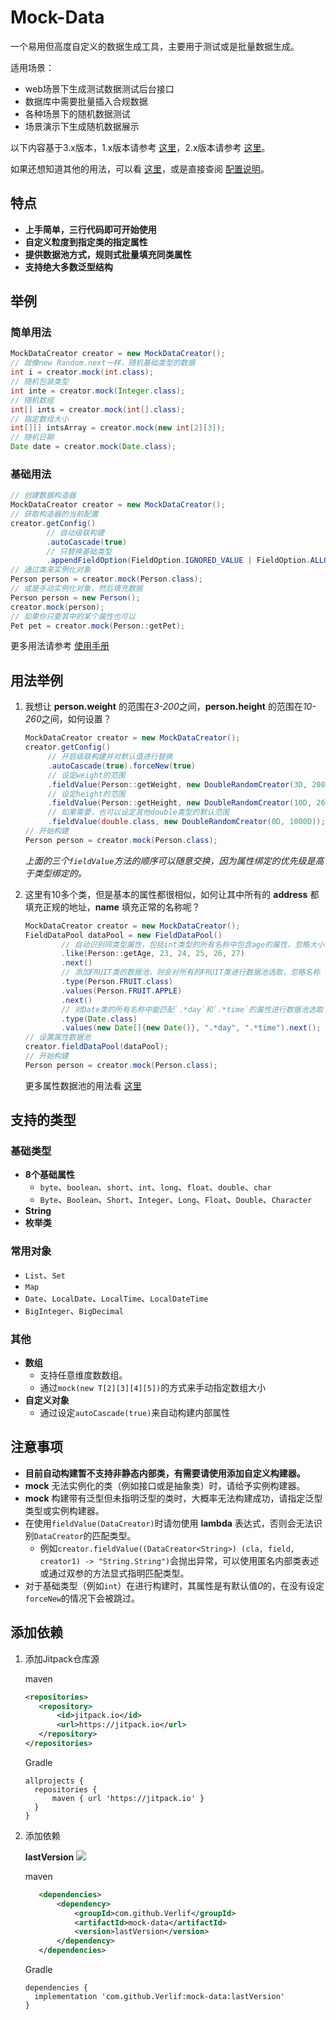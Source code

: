 # Mock-Data

一个易用但高度自定义的数据生成工具，主要用于测试或是批量数据生成。

适用场景：

- web场景下生成测试数据测试后台接口
- 数据库中需要批量插入合规数据
- 各种场景下的随机数据测试
- 场景演示下生成随机数据展示

以下内容基于3.x版本，1.x版本请参考 [这里](readme-1.x.md)，2.x版本请参考 [这里](readme.md)。

如果还想知道其他的用法，可以看 [这里](docs/3.x/Directions.md)，或是直接查阅 [配置说明](docs/3.x/MockConfig.md)。

## 特点

- __上手简单，三行代码即可开始使用__
- __自定义粒度到指定类的指定属性__
- __提供数据池方式，规则式批量填充同类属性__
- __支持绝大多数泛型结构__

## 举例

### 简单用法

   ```java
   MockDataCreator creator = new MockDataCreator();
   // 就像new Random.next一样，随机基础类型的数据
   int i = creator.mock(int.class);
   // 随机包装类型
   int inte = creator.mock(Integer.class);
   // 随机数组
   int[] ints = creator.mock(int[].class);
   // 指定数组大小
   int[][] intsArray = creator.mock(new int[2][3]);
   // 随机日期
   Date date = creator.mock(Date.class);
   ```

### 基础用法

   ```java
   // 创建数据构造器
   MockDataCreator creator = new MockDataCreator();
   // 获取构造器的当前配置
   creator.getConfig()
           // 自动级联构建
           .autoCascade(true)
           // 只替换基础类型
           .appendFieldOption(FieldOption.IGNORED_VALUE | FieldOption.ALLOWED_PRIMITIVE)
   // 通过类来实例化对象
   Person person = creator.mock(Person.class);
   // 或是手动实例化对象，然后填充数据
   Person person = new Person();
   creator.mock(person);
   // 如果你只要其中的某个属性也可以
   Pet pet = creator.mock(Person::getPet);
   ```

更多用法请参考 [使用手册](docs/3.x/Directions.md)

## 用法举例

1. 我想让 __person.weight__ 的范围在*3-200*之间，__person.height__ 的范围在*10-260*之间，如何设置？

   ```java
   MockDataCreator creator = new MockDataCreator();
   creator.getConfig()
        // 开启级联构建并对默认值进行替换
        .autoCascade(true).forceNew(true)
        // 设定weight的范围
        .fieldValue(Person::getWeight, new DoubleRandomCreator(3D, 200D))
        // 设定height的范围
        .fieldValue(Person::getHeight, new DoubleRandomCreator(10D, 260D))
        // 如果需要，也可以设定其他double类型的默认范围
        .fieldValue(double.class, new DoubleRandomCreator(0D, 1000D));
   // 开始构建
   Person person = creator.mock(Person.class);
   ```

   *上面的三个`fieldValue`方法的顺序可以随意交换，因为属性绑定的优先级是高于类型绑定的。*

2. 这里有10多个类，但是基本的属性都很相似，如何让其中所有的 __address__ 都填充正规的地址，__name__ 填充正常的名称呢？

   ```java
   MockDataCreator creator = new MockDataCreator();
   FieldDataPool dataPool = new FieldDataPool()
           // 自动识别同类型属性，包括int类型的所有名称中包含age的属性，忽略大小写，例如age、nominalAge
           .like(Person::getAge, 23, 24, 25, 26, 27)
           .next()
           // 添加FRUIT类的数据池，则会对所有的FRUIT类进行数据池选取，忽略名称
           .type(Person.FRUIT.class)
           .values(Person.FRUIT.APPLE)
           .next()
           // 对Date类的所有名称中能匹配`.*day`和`.*time`的属性进行数据池选取
           .type(Date.class)
           .values(new Date[]{new Date()}, ".*day", ".*time").next();
   // 设置属性数据池
   creator.fieldDataPool(dataPool);
   // 开始构建
   Person person = creator.mock(Person.class);
   ```

   更多属性数据池的用法看 [这里](docs/3.x/FieldDataPool.md)

## 支持的类型

### 基础类型

- __8个基础属性__
   - `byte`、`boolean`、`short`、`int`、`long`、`float`、`double`、`char`
   - `Byte`、`Boolean`、`Short`、`Integer`、`Long`、`Float`、`Double`、`Character`
- __String__
- __枚举类__

### 常用对象

- `List`、`Set`
- `Map`
- `Date`、`LocalDate`、`LocalTime`、`LocalDateTime`
- `BigInteger`、`BigDecimal`

### 其他

- __数组__
   - 支持任意维度数数组。
   - 通过`mock(new T[2][3][4][5])`的方式来手动指定数组大小
- __自定义对象__
  - 通过设定`autoCascade(true)`来自动构建内部属性

## 注意事项

- __目前自动构建暂不支持非静态内部类，有需要请使用添加自定义构建器。__
- __mock__ 无法实例化的类（例如接口或是抽象类）时，请给予实例构建器。
- __mock__ 构建带有泛型但未指明泛型的类时，大概率无法构建成功，请指定泛型类型或实例构建器。
- 在使用`fieldValue(DataCreator)`时请勿使用 __lambda__ 表达式，否则会无法识别`DataCreator`的匹配类型。
  - 例如`creator.fieldValue((DataCreator<String>) (cla, field, creator1) -> "String.String")`会抛出异常，可以使用匿名内部类表述或通过双参的方法显式指明匹配类型。
- 对于基础类型（例如`int`）在进行构建时，其属性是有默认值*0*的，在没有设定`forceNew`的情况下会被跳过。

## 添加依赖

1. 添加Jitpack仓库源

   maven

    ```xml
    <repositories>
       <repository>
           <id>jitpack.io</id>
           <url>https://jitpack.io</url>
       </repository>
    </repositories>
    ```

   Gradle

    ```text
    allprojects {
      repositories {
          maven { url 'https://jitpack.io' }
      }
    }
    ```

2. 添加依赖

   __lastVersion__ [![](https://jitpack.io/v/Verlif/mock-data.svg)](https://jitpack.io/#Verlif/mock-data)

   maven

   ```xml
      <dependencies>
          <dependency>
              <groupId>com.github.Verlif</groupId>
              <artifactId>mock-data</artifactId>
              <version>lastVersion</version>
          </dependency>
      </dependencies>
   ```

   Gradle

   ```text
   dependencies {
     implementation 'com.github.Verlif:mock-data:lastVersion'
   }
   ```

